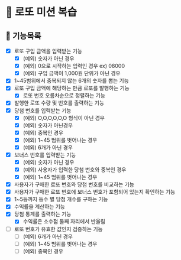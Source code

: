 # 💸 로또 미션 복습

## 🐾 기능목록

- [x] 로또 구입 금액을 입력받는 기능
  - [x] (예외) 숫자가 아닌 경우
  - [x] (예외) 0으로 시작하는 입력인 경우 ex) 08000
  - [x] (예외) 구입 금액이 1,000원 단위가 아닌 경우
- [x] 1~45범위에서 중복되지 않는 6개의 숫자를 뽑는 기능
- [x] 로또 구입 금액에 해당하는 만큼 로또를 발행하는 기능
  - [x] 로또 번호 오름차순으로 정렬하는 기능
- [x] 발행한 로또 수량 및 번호를 출력하는 기능
- [x] 당첨 번호를 입력받는 기능
  - [x] (예외) O,O,O,O,O,O 형식이 아닌 경우
  - [x] (예외) 숫자가 아닌경우
  - [x] (예외) 중복인 경우
  - [x] (예외) 1~45 범위를 벗어나는 경우
  - [x] (예외) 6개가 아닌 경우
- [x] 보너스 번호를 입력받는 기능
  - [x] (예외) 숫자가 아닌 경우
  - [x] (예외) 사용자가 입력한 당첨 번호와 중복인 경우
  - [x] (예외) 1~45 범위를 벗어나는 경우
- [x] 사용자가 구매한 로또 번호와 당첨 번호를 비교하는 기능
- [x] 사용자가 구매한 로또 번호에 보너스 번호가 포함되어 있는지 확인하는 기능
- [x] 1~5등까지 등수 별 당첨 개수를 구하는 기능
- [x] 수익률을 계산하는 기능
- [x] 당첨 통계를 출력하는 기능
  - [x] 수익률은 소수점 둘째 자리에서 반올림
- [ ] 로또 번호가 유효한 값인지 검증하는 기능
  - [ ] (예외) 6개가 아닌 경우
  - [ ] (예외) 1~45 범위를 벗어나는 경우
  - [ ] (예외) 중복인 경우
